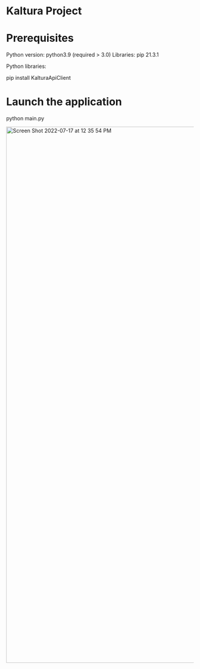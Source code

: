 # Kaltura Project

# Prerequisites 

Python version: python3.9 (required > 3.0)
Libraries: pip 21.3.1 

Python libraries:

pip install KalturaApiClient

# Launch the application

python main.py


<img width="1440" alt="Screen Shot 2022-07-17 at 12 35 54 PM" src="https://user-images.githubusercontent.com/35516022/179417868-f9d2fa70-3773-47e7-8aae-c88b30337b81.png">



